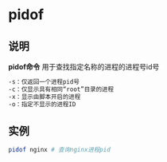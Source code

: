 # **pidof**

## 说明

**pidof命令** 用于查找指定名称的进程的进程号id号

```markdown
-s：仅返回一个进程pid号
-c：仅显示具有相同“root”目录的进程
-x：显示由脚本开启的进程
-o：指定不显示的进程ID
```

## 实例

```bash
pidof nginx # 查询nginx进程pid
```
